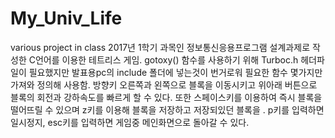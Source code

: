 # My_Univ_Life
various project in class
2017년 1학기 과목인 정보통신응용프로그램 설계과제로 작성한 C언어를 이용한 테트리스 게임.
gotoxy() 함수를 사용하기 위해 Turboc.h 헤더파일이 필요했지만 발표용pc의 include 폴더에 넣는것이 번거로워 필요한 함수 몇가지만 가져와 정의해 사용함.
방향키 오른쪽과 왼쪽으로 블록을 이동시키고 위아래 버튼으로 블록의 회전과 강하속도를 빠르게 할 수 있다.
또한 스페이스키를 이용하여 즉시 블록을 떨어뜨릴 수 있으며 z키를 이용해 블록을 저장하고 저장되있던 블록을 .
p키를 입력하면 일시정지, esc키를 입력하면 게임중 메인화면으로 돌아갈 수 있다.
